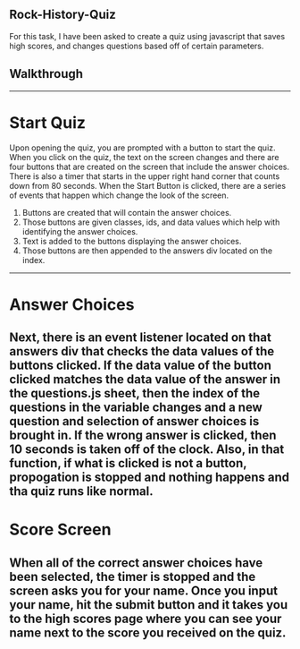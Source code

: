 ## Rock-History-Quiz

For this task, I have been asked to create a quiz using javascript that saves high scores, and changes questions based off of certain parameters. 

## Walkthrough
-------
# Start Quiz

Upon opening the quiz, you are prompted with a button to start the quiz. When you click on the quiz, the text on the screen changes and there are four buttons that are created on the screen that include the answer choices. There is also a timer that starts in the upper right hand corner that counts down from 80 seconds. When the Start Button is clicked, there are a series of events that happen which change the look of the screen. 

1. Buttons are created that will contain the answer choices. 
2. Those buttons are given classes, ids, and data values which help with identifying the answer choices. 
3. Text is added to the buttons displaying the answer choices. 
4. Those buttons are then appended to the answers div located on the index.
-------
# Answer Choices

Next, there is an event listener located on that answers div that checks the data values of the buttons clicked. If the data value of the button clicked matches the data value of the answer in the questions.js sheet, then the index of the questions in the variable changes and a new question and selection of answer choices is brought in. If the wrong answer is clicked, then 10 seconds is taken off of the clock. Also, in that function, if what is clicked is not a button, propogation is stopped and nothing happens and tha quiz runs like normal. 
-------
# Score Screen

When all of the correct answer choices have been selected, the timer is stopped and the screen asks you for your name. Once you input your name, hit the submit button and it takes you to the high scores page where you can see your name next to the score you received on the quiz. 
-------
